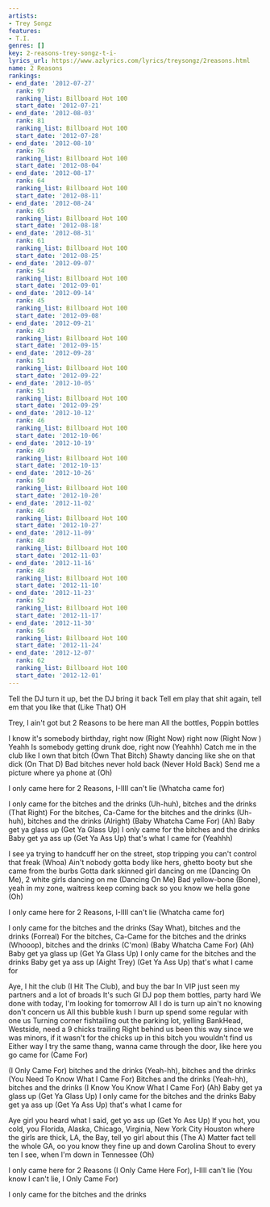```yaml
---
artists:
- Trey Songz
features:
- T.I.
genres: []
key: 2-reasons-trey-songz-t-i-
lyrics_url: https://www.azlyrics.com/lyrics/treysongz/2reasons.html
name: 2 Reasons
rankings:
- end_date: '2012-07-27'
  rank: 97
  ranking_list: Billboard Hot 100
  start_date: '2012-07-21'
- end_date: '2012-08-03'
  rank: 81
  ranking_list: Billboard Hot 100
  start_date: '2012-07-28'
- end_date: '2012-08-10'
  rank: 76
  ranking_list: Billboard Hot 100
  start_date: '2012-08-04'
- end_date: '2012-08-17'
  rank: 64
  ranking_list: Billboard Hot 100
  start_date: '2012-08-11'
- end_date: '2012-08-24'
  rank: 65
  ranking_list: Billboard Hot 100
  start_date: '2012-08-18'
- end_date: '2012-08-31'
  rank: 61
  ranking_list: Billboard Hot 100
  start_date: '2012-08-25'
- end_date: '2012-09-07'
  rank: 54
  ranking_list: Billboard Hot 100
  start_date: '2012-09-01'
- end_date: '2012-09-14'
  rank: 45
  ranking_list: Billboard Hot 100
  start_date: '2012-09-08'
- end_date: '2012-09-21'
  rank: 43
  ranking_list: Billboard Hot 100
  start_date: '2012-09-15'
- end_date: '2012-09-28'
  rank: 51
  ranking_list: Billboard Hot 100
  start_date: '2012-09-22'
- end_date: '2012-10-05'
  rank: 51
  ranking_list: Billboard Hot 100
  start_date: '2012-09-29'
- end_date: '2012-10-12'
  rank: 46
  ranking_list: Billboard Hot 100
  start_date: '2012-10-06'
- end_date: '2012-10-19'
  rank: 49
  ranking_list: Billboard Hot 100
  start_date: '2012-10-13'
- end_date: '2012-10-26'
  rank: 50
  ranking_list: Billboard Hot 100
  start_date: '2012-10-20'
- end_date: '2012-11-02'
  rank: 46
  ranking_list: Billboard Hot 100
  start_date: '2012-10-27'
- end_date: '2012-11-09'
  rank: 48
  ranking_list: Billboard Hot 100
  start_date: '2012-11-03'
- end_date: '2012-11-16'
  rank: 48
  ranking_list: Billboard Hot 100
  start_date: '2012-11-10'
- end_date: '2012-11-23'
  rank: 52
  ranking_list: Billboard Hot 100
  start_date: '2012-11-17'
- end_date: '2012-11-30'
  rank: 56
  ranking_list: Billboard Hot 100
  start_date: '2012-11-24'
- end_date: '2012-12-07'
  rank: 62
  ranking_list: Billboard Hot 100
  start_date: '2012-12-01'
---
```



Tell the DJ turn it up, bet the DJ bring it back
Tell em play that shit again, tell em that you like that (Like That)
OH


Trey, I ain't got but 2 Reasons to be here man
All the bottles, Poppin bottles


I know it's somebody birthday, right now (Right Now) right now (Right Now ) Yeahh
Is somebody getting drunk doe, right now (Yeahhh)
Catch me in the club like I own that bitch (Own That Bitch)
Shawty dancing like she on that dick (On That D)
Bad bitches never hold back (Never Hold Back)
Send me a picture where ya phone at (Oh)


I only came here for 2 Reasons, I-IIII can't lie (Whatcha came for)


I only came for the bitches and the drinks (Uh-huh), bitches and the drinks (That Right)
For the bitches, Ca-Came for the bitches and the drinks (Uh-huh), bitches and the drinks (Alright) (Baby Whatcha Came For)
(Ah) Baby get ya glass up (Get Ya Glass Up) I only came for the bitches and the drinks
Baby get ya ass up (Get Ya Ass Up) that's what I came for (Yeahhh)


I see ya trying to handcuff her on the street, stop tripping you can't control that freak (Whoa)
Ain't nobody gotta body like hers, ghetto booty but she came from the burbs
Gotta dark skinned girl dancing on me (Dancing On Me), 2 white girls dancing on me (Dancing On Me)
Bad yellow-bone (Bone), yeah in my zone, waitress keep coming back so you know we hella gone (Oh)


I only came here for 2 Reasons, I-IIII can't lie (Whatcha came for)


I only came for the bitches and the drinks (Say What), bitches and the drinks (Forreal)
For the bitches, Ca-Came for the bitches and the drinks (Whooop), bitches and the drinks (C'mon) (Baby Whatcha Came For)
(Ah) Baby get ya glass up (Get Ya Glass Up) I only came for the bitches and the drinks
Baby get ya ass up (Aight Trey) (Get Ya Ass Up) that's what I came for


Aye, I hit the club (I Hit The Club), and buy the bar
In VIP just seen my partners and a lot of broads
It's such GI DJ pop them bottles, party hard
We done with today, I'm looking for tomorrow
All I do is turn up ain't no knowing don't concern us
All this bubble kush I burn up spend some regular with one us
Turning corner fishtailing out the parking lot, yelling BankHead, Westside, need a 9 chicks trailing
Right behind us been this way since we was minors, if it wasn't for the chicks up in this bitch you wouldn't find us
Either way I try the same thang, wanna came through the door, like here you go came for (Came For)


(I Only Came For) bitches and the drinks (Yeah-hh), bitches and the drinks (You Need To Know What I Came For)
Bitches and the drinks (Yeah-hh), bitches and the drinks (I Know You Know What I Came For)
(Ah) Baby get ya glass up (Get Ya Glass Up) I only came for the bitches and the drinks
Baby get ya ass up (Get Ya Ass Up) that's what I came for


Aye girl you heard what I said, get yo ass up (Get Yo Ass Up)
If you hot, you cold, you Florida, Alaska, Chicago, Virginia, New York City
Houston where the girls are thick, LA, the Bay, tell yo girl about this (The A)
Matter fact tell the whole GA, oo you know they fine up and down Carolina
Shout to every ten I see, when I'm down in Tennessee (Oh)


I only came here for 2 Reasons (I Only Came Here For), I-IIII can't lie (You know I can't lie, I Only Came For)


I only came for the bitches and the drinks



